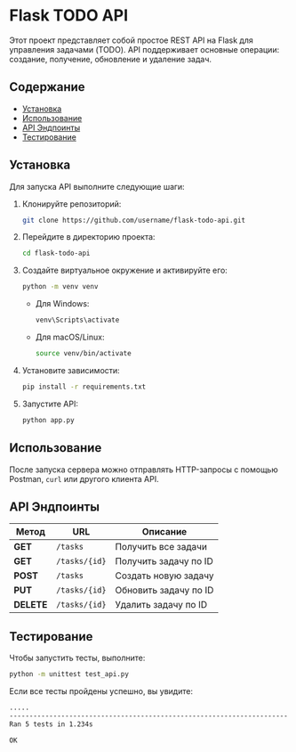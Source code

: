 # Flask TODO API

Этот проект представляет собой простое REST API на Flask для управления задачами (TODO). API поддерживает основные операции: создание, получение, обновление и удаление задач.

## Содержание

- [Установка](#установка)
- [Использование](#использование)
- [API Эндпоинты](#api-эндпоинты)
- [Тестирование](#тестирование)

## Установка

Для запуска API выполните следующие шаги:

1. Клонируйте репозиторий:
    ```bash
    git clone https://github.com/username/flask-todo-api.git
    ```
2. Перейдите в директорию проекта:
    ```bash
    cd flask-todo-api
    ```
3. Создайте виртуальное окружение и активируйте его:
    ```bash
    python -m venv venv
    ```
    - Для Windows:
      ```bash
      venv\Scripts\activate
      ```
    - Для macOS/Linux:
      ```bash
      source venv/bin/activate
      ```
4. Установите зависимости:
    ```bash
    pip install -r requirements.txt
    ```
5. Запустите API:
    ```bash
    python app.py
    ```


## Использование

После запуска сервера можно отправлять HTTP-запросы с помощью Postman, `curl` или другого клиента API.

## API Эндпоинты

| Метод  | URL           | Описание                    |
|--------|-------------|----------------------------|
| **GET**    | `/tasks`       | Получить все задачи        |
| **GET**    | `/tasks/{id}`  | Получить задачу по ID      |
| **POST**   | `/tasks`       | Создать новую задачу       |
| **PUT**    | `/tasks/{id}`  | Обновить задачу по ID      |
| **DELETE** | `/tasks/{id}`  | Удалить задачу по ID       |

## Тестирование
Чтобы запустить тесты, выполните:

```bash
python -m unittest test_api.py
```
Если все тесты пройдены успешно, вы увидите:

```markdown
.....
----------------------------------------------------------------------
Ran 5 tests in 1.234s

OK
```


